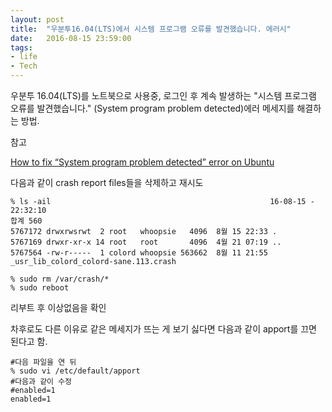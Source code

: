 ```yaml
---
layout: post
title:  "우분투16.04(LTS)에서 시스템 프로그램 오류를 발견했습니다. 에러시"
date:   2016-08-15 23:59:00
tags:
- life
- Tech
---
```


우분투 16.04(LTS)를 노트북으로 사용중, 로그인 후 계속 발생하는 "시스템 프로그램 오류를 발견했습니다." (System program problem detected)에러 메세지를 해결하는 방법.

참고

[How to fix “System program problem detected” error on Ubuntu](http://www.binarytides.com/ubuntu-fix-system-program-problem-error/)

다음과 같이 crash report files들을 삭제하고 재시도

    % ls -ail                                                 16-08-15 - 22:32:10
    합계 560
    5767172 drwxrwsrwt  2 root   whoopsie   4096  8월 15 22:33 .
    5767169 drwxr-xr-x 14 root   root       4096  4월 21 07:19 ..
    5767564 -rw-r-----  1 colord whoopsie 563662  8월 11 21:55 _usr_lib_colord_colord-sane.113.crash

    % sudo rm /var/crash/*
    % sudo reboot

리부트 후 이상없음을 확인

차후로도 다른 이유로 같은 메세지가 뜨는 게 보기 싫다면 다음과 같이 apport를 끄면 된다고 함.

    #다음 파일을 연 뒤
    % sudo vi /etc/default/apport
    #다음과 같이 수정
    #enabled=1
    enabled=1
